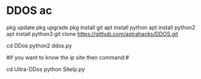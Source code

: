 # DDOS ac

pkg update
pkg upgrade
pkg install git
apt install python
apt install python2
apt install python3
git clone https://github.com/astrahacks/DDOS.git

cd DDos
python2 ddos.py

#if you want to know the ip site then command:#

cd Ultra-DDos
python SiteIp.py
